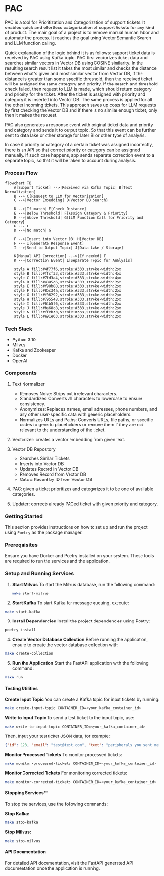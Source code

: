 # PAC

PAC is a tool for Prioritization and Categorization of support tickets. It enables quick and effortless categorization of support tickets for any kind of product. The main goal of a project is to remove manual human labor and automate the process. It reaches the goal using Vector Semantic Search and LLM function calling.

Quick explanation of the logic behind it is as follows: support ticket data is received by PAC using Kafka topic. PAC first vectorizes ticket data and searches similar vectors in Vector DB using COSINE similarity. In the resulting search result list it takes the most similar and checks the distance between what's given and most similar vector from Vector DB, if the distance is greater than some specific threshold, then the received ticket will be assigned the same category and priority. If the search and threshold check failed, then request to LLM is made, which should return category and priority for the ticket. After the ticket is assigned with priority and category it is inserted into Vector DB. The same process is applied for all the other incoming tickets. This approach saves up costs for LLM requests by first checking the Vector DB and if there is no similar enough ticket, only then it makes the request.

PAC also generates a response event with original ticket data and priority and category and sends it to output topic. So that this event can be further sent to data lake or other storage for later BI or other type of analysis.

In case if priority or category of a certain ticket was assigned incorrectly, there is an API so that correct priority or category can be assigned manually. If such case happens, app sends separate correction event to a separate topic, so that it will be taken to account during analysis.

### Process Flow

```mermaid
flowchart TB
    A[Support Ticket] -->|Received via Kafka Topic| B[Text Normalization]
    B --> C[Request to LLM for Vectorization]
    C -->|Vector Embedding| D{Vector DB Search}

    D -->|If match| E[Check Distance]
    E -->|Below Threshold| F[Assign Category & Priority]
    E -->|Above Threshold| G[LLM Function Call for Priority and Category]
    G --> F
    D -->|No match| G
    
    F -->|Insert into Vector DB| H[Vector DB]
    F --> I[Generate Response Event]
    I -->|Send to Output Topic| J[Data Lake / Storage]
    
    K[Manual API Correction] -.->|If needed| F
    K -->|Correction Event| L[Separate Topic for Analysis]

    style A fill:#4f77f6,stroke:#333,stroke-width:2px
    style B fill:#ffcf33,stroke:#333,stroke-width:4px
    style C fill:#7fd3a4,stroke:#333,stroke-width:4px
    style D fill:#4095c6,stroke:#333,stroke-width:2px
    style E fill:#f98b88,stroke:#333,stroke-width:2px
    style F fill:#8bc34a,stroke:#333,stroke-width:2px
    style G fill:#f06292,stroke:#333,stroke-width:2px
    style H fill:#795548,stroke:#333,stroke-width:2px
    style I fill:#64b5f6,stroke:#333,stroke-width:2px
    style J fill:#ba68c8,stroke:#333,stroke-width:2px
    style K fill:#ffeb3b,stroke:#333,stroke-width:2px
    style L fill:#e91e63,stroke:#333,stroke-width:2px
```

### Tech Stack
- Python 3.10
- Milvus
- Kafka and Zookeeper
- Docker
- OpenAI

### Components
1. Text Normalizer
    - Removes Noise: Strips out irrelevant characters.
    - Standardizes: Converts all characters to lowercase to ensure consistency.
    - Anonymizes: Replaces names, email adresses, phone numbers, and any other user-specific data with generic placeholders.
    - Normalizes URLs and Paths: Converts URLs, file paths, or specific codes to generic placeholders or remove them if they are not relevant to the understanding of the ticket.

2. Vectorizer: creates a vector embedding from given text.

3. Vector DB Repository
    - Searches Similar Tickets
    - Inserts into Vector DB
    - Updates Record in Vector DB
    - Removes Record from Vector DB
    - Gets a Record by ID from Vector DB

4. PAC: given a ticket prioritizes and categorizes it to be one of available categories.

5. Updater: corrects already PACed ticket with given priority and category.

### Getting Started

This section provides instructions on how to set up and run the project using `Poetry` as the package manager.

### Prerequisites

Ensure you have Docker and Poetry installed on your system. These tools are required to run the services and the application.

### Setup and Running Services

1. **Start Milvus**
To start the Milvus database, run the following command:
```bash
   make start-milvus
```

2. **Start Kafka**
To start Kafka for message queuing, execute:
```bash
make start-kafka
```

3. **Install Dependencies**
Install the project dependencies using Poetry:
```bash
poetry install
```

4. **Create Vector Database Collection**
Before running the application, ensure to create the vector database collection with:
```bash
make create-collection
```

5. **Run the Application**
Start the FastAPI application with the following command:
```bash
make run
```

#### Testing Utilities

**Create Input Topic**
You can create a Kafka topic for input tickets by running:
```bash
make create-input-topic CONTAINER_ID=<your_kafka_container_id>
```

**Write to Input Topic**
To send a test ticket to the input topic, use:
```bash
make write-to-input-topic CONTAINER_ID=<your_kafka_container_id>
```

Then, input your test ticket JSON data, for example:
```json
{"id": 123, "email": "test@test.com", "text": "peripherals you sent me are not working. i wanna return them today"}
```

**Monitor Processed Tickets**
To monitor processed tickets:
```bash
make monitor-processed-tickets CONTAINER_ID=<your_kafka_container_id>
```

**Monitor Corrected Tickets**
For monitoring corrected tickets:
```bash
make monitor-corrected-tickets CONTAINER_ID=<your_kafka_container_id>
```

#### Stopping Services**

To stop the services, use the following commands:

**Stop Kafka:**
```bash
make stop-kafka
```

**Stop Milvus:**
```bash
make stop-milvus
```

#### API Documentation
For detailed API documentation, visit the FastAPI generated API documentation once the application is running.

